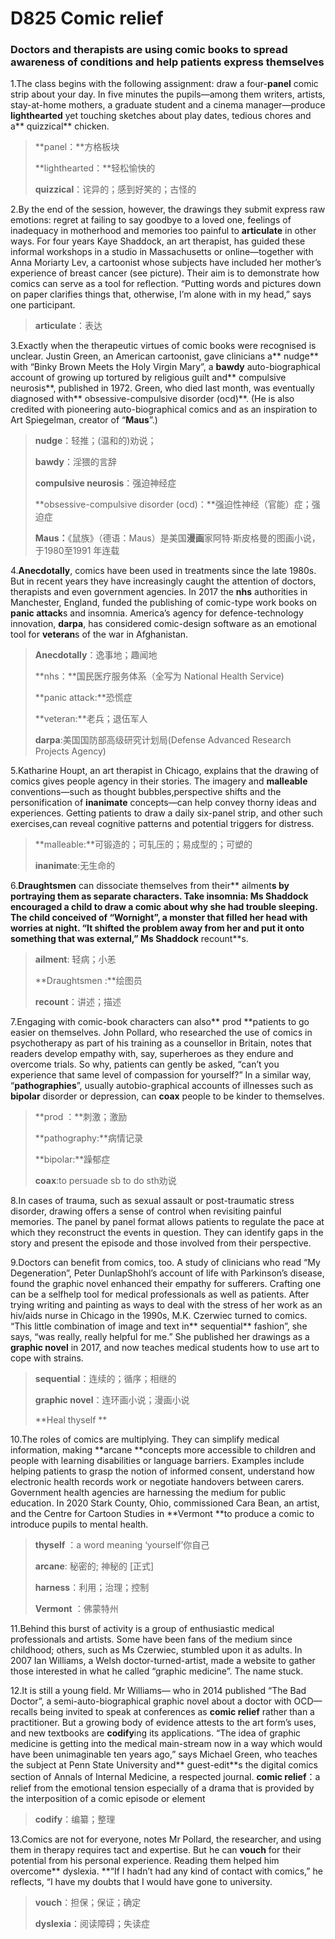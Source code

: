 # D825  Comic relief
### **Doctors and therapists are using comic books to spread awareness of conditions and help patients express themselves**
1.The class begins with the following assignment: draw a four-**panel** comic strip about your day. In five minutes the pupils—among them writers, artists, stay-at-home mothers, a graduate student and a cinema manager—produce **lighthearted** yet touching sketches about play dates, tedious chores and a** quizzical** chicken.

> **panel：**方格板块
 > 
> **lighthearted：**轻松愉快的
 > 
> **quizzical**：诧异的；感到好笑的；古怪的
 > 

2.By the end of the session, however, the drawings they submit express raw emotions: regret at failing to say goodbye to a loved one, feelings of inadequacy in motherhood and memories too painful to **articulate** in other ways. For four years Kaye Shaddock, an art therapist, has guided these informal workshops in a studio in Massachusetts or online—together with Anna Moriarty Lev, a cartoonist whose subjects have included her mother’s experience of breast cancer (see picture). Their aim is to demonstrate how comics can serve as a tool for reflection. “Putting words and pictures down on paper clarifies things that, otherwise, I’m alone with in my head,” says one participant.

> **articulate**：表达
 > 

3.Exactly when the therapeutic virtues of comic books were recognised is unclear. Justin Green, an American cartoonist, gave clinicians a** nudge** with “Binky Brown Meets the Holy Virgin Mary”, a **bawdy** auto-biographical account of growing up tortured by religious guilt and** compulsive neurosis**, published in 1972. Green, who died last month, was eventually diagnosed with** obsessive-compulsive disorder (ocd)**. (He is also credited with pioneering auto-biographical comics and as an inspiration to Art Spiegelman, creator of “**Maus**”.)

> **nudge**：轻推；(温和的)劝说；
 > 
> **bawdy**：淫猥的言辞
 > 
> **compulsive neurosis**：强迫神经症
 > 
> **obsessive-compulsive disorder (ocd)：**强迫性神经（官能）症；强迫症
 > 
> **Maus：**《鼠族》（德语：Maus）是美国**漫画**家阿特·斯皮格曼的图画小说，于1980至1991 年连载
 > 

4.**Anecdotally**, comics have been used in treatments since the late 1980s. But in recent years they have increasingly caught the attention of doctors, therapists and even government agencies. In 2017 the **nhs** authorities in Manchester, England, funded the publishing of comic-type work books on **panic attack**s and insomnia. America’s agency for defence-technology innovation, **darpa**, has considered comic-design software as an emotional tool for **veteran**s of the war in Afghanistan.

> **Anecdotally**：逸事地；趣闻地
 > 
> **nhs：**国民医疗服务体系（全写为 National Health Service)
 > 
> **panic attack:**恐慌症
 > 
> **veteran:**老兵；退伍军人
 > 
> **darpa**:美国国防部高级研究计划局(Defense Advanced Research Projects Agency)
 > 

5.Katharine Houpt, an art therapist in Chicago, explains that the drawing of comics gives people agency in their stories. The imagery and **malleable** conventions—such as thought bubbles,perspective shifts and the personification of **inanimate** concepts—can help convey thorny ideas and experiences. Getting patients to draw a daily six-panel strip, and other such exercises,can reveal cognitive patterns and potential triggers for distress.

> **malleable:**可锻造的；可轧压的；易成型的；可塑的
 > 
> **inanimate**:无生命的
 > 

6.**Draughtsmen** can dissociate themselves from their** ailment**s by portraying them as separate characters. Take insomnia: Ms Shaddock encouraged a child to draw a comic about why she had trouble sleeping. The child conceived of “Wornight”, a monster that filled her head with worries at night. “It shifted the problem away from her and put it onto something that was external,” Ms Shaddock** recount**s.

> **ailment**: 轻病；小恙
 > 
> **Draughtsmen :**绘图员
 > 
> **recount**：讲述；描述
 > 

7.Engaging with comic-book characters can also** prod **patients to go easier on themselves. John Pollard, who researched the use of comics in psychotherapy as part of his training as a counsellor in Britain, notes that readers develop empathy with, say, superheroes as they endure and overcome trials. So why, patients can gently be asked, “can’t you experience that same level of compassion for yourself?” In a similar way, “**pathographies**”, usually autobio-graphical accounts of illnesses such as **bipolar** disorder or depression, can **coax** people to be kinder to themselves.

> **prod ：**刺激；激励
 > 
> **pathography:**病情记录
 > 
> **bipolar:**躁郁症
 > 
> **coax**:to persuade sb to do sth劝说
 > 

8.In cases of trauma, such as sexual assault or post-­traumatic stress disorder, drawing offers a sense of control when revisiting painful memories. The panel­ by panel format allows patients to regulate the pace at which they reconstruct the events in question. They can identify gaps in the story and present the episode and those involved from their perspective.

9.Doctors can benefit from comics, too. A study of clinicians who read “My Degeneration”, Peter Dunlap­Shohl’s account of life with Parkinson’s disease, found the graphic novel enhanced their empathy for sufferers. Crafting one can be a self­help tool for medical professionals as well as patients. After trying writing and painting as ways to deal with the stress of her work as an hiv/aids nurse in Chicago in the 1990s, M.K. Czerwiec turned to comics. “This little combination of image and text in** sequential** fashion”, she says, “was really, really helpful for me.” She published her drawings as a **graphic novel** in 2017, and now teaches medical students how to use art to cope with strains.

> **sequential**：连续的；循序；相继的
 > 
> **graphic novel**：连环画小说；漫画小说
 > 
> **Heal thyself **
 > 

10.The roles of comics are multiplying. They can simplify medical information, making **arcane **concepts more accessible to children and people with learning disabilities or language barriers. Examples include helping patients to grasp the notion of informed consent, understand how electronic health records work or negotiate handovers between carers. Government health agencies are harnessing the medium for public education. In 2020 Stark County, Ohio, commissioned Cara Bean, an artist, and the Centre for Cartoon Studies in **Vermont **to produce a comic to introduce pupils to mental health.

> **thyself** ：a word meaning ‘yourself’你自己
 > 
> **arcane**: 秘密的; 神秘的 [正式]
 > 
> **harness**：利用；治理；控制
 > 
> **Vermont** ：佛蒙特州
 > 

11.Behind this burst of activity is a group of enthusiastic medical professionals and artists. Some have been fans of the medium since childhood; others, such as Ms Czerwiec, stumbled upon it as adults. In 2007 Ian Williams, a Welsh doctor­-turned-artist, made a website to gather those interested in what he called “graphic medicine”. The name stuck.

12.It is still a young field. Mr Williams— who in 2014 published “The Bad Doctor”, a semi-auto-biographical graphic novel about a doctor with OCD—recalls being invited to speak at conferences as **comic relief** rather than a practitioner. But a growing body of evidence attests to the art form’s uses, and new textbooks are **codify**ing its applications. “The idea of graphic medicine is getting into the medical main-stream now in a way which would have been unimaginable ten years ago,” says Michael Green, who teaches the subject at Penn State University and** guest­-edit**s the digital­ comics section of Annals of Internal Medicine, a respected journal.
**comic relief**：a relief from the emotional tension especially of a drama that is provided by the interposition of a comic episode or element

> **codify**：编纂；整理
 > 

13.Comics are not for everyone, notes Mr Pollard, the researcher, and using them in therapy requires tact and expertise. But he can **vouch** for their potential from  his personal experience. Reading them helped him overcome** dyslexia. **“If I hadn’t had any kind of contact with comics,” he reflects, “I have my doubts that I would have gone to university.

> **vouch**：担保；保证；确定
 > 
> **dyslexia**：阅读障碍；失读症
 > 

